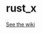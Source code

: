# rust_x
[See the wiki](https://github.com/Timmmm/rust_x/wiki/De-facto-Rust-standard-library-packages#the-list)
